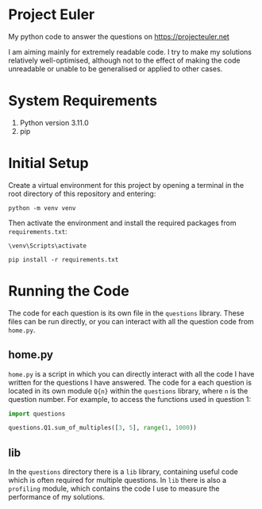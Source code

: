 
# Project Euler

My python code to answer the questions on https://projecteuler.net

I am aiming mainly for extremely readable code. I try to make my solutions relatively well-optimised, although not to the effect of making the code unreadable or unable to be generalised or applied to other cases.

# System Requirements

1. Python version 3.11.0
2. pip

# Initial Setup

Create a virtual environment for this project by opening a terminal in the root directory of this repository and entering:

```shell
python -m venv venv
```

Then activate the environment and install the required packages from `requirements.txt`:

```shell
\venv\Scripts\activate

pip install -r requirements.txt
```

# Running the Code

The code for each question is its own file in the `questions` library. These files can be run directly, or you can interact with all the question code from `home.py`.

## home.py

`home.py` is a script in which you can directly interact with all the code I have written for the questions I have answered. The code for a each question is located in its own module `Q{n}` within the `questions` library, where `n` is the question number. For example, to access the functions used in question 1:

```python
import questions

questions.Q1.sum_of_multiples([3, 5], range(1, 1000))
```

## lib

In the `questions` directory there is a `lib` library, containing useful code which is often required for multiple questions. In `lib` there is also a `profiling` module, which contains the code I use to measure the performance of my solutions.
